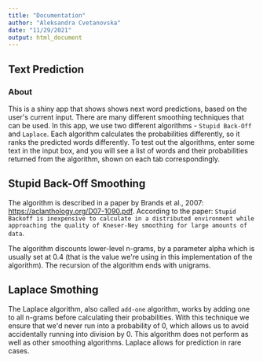 ```yaml
---
title: "Documentation"
author: "Aleksandra Cvetanovska"
date: "11/29/2021"
output: html_document
---
```




## Text Prediction

### About

This is a shiny app that shows shows next word predictions, based on the user's current input. There are many different smoothing techniques that can be used. In this app, we use two different algorithms - `Stupid Back-Off` and `Laplace`. Each algorithm calculates the probabilities differently, so it ranks the predicted words differently. To test out the algorithms, enter some text in the input box, and you will see a list of words and their probabilities returned from the algorithm, shown on each tab correspondingly.
 
## Stupid Back-Off Smoothing

The algorithm is described in a paper by Brands et al., 2007: https://aclanthology.org/D07-1090.pdf. 
According to the paper: `Stupid Backoff is inexpensive to calculate in a distributed environment while approaching the quality of Kneser-Ney smoothing for large amounts of data`.

The algorithm discounts lower-level n-grams, by a parameter alpha which is usually set at 0.4 (that is the value we're using in this implementation of the algorithm). The recursion of the algorithm ends with unigrams.

## Laplace Smothing

The Laplace algorithm, also called `add-one` algorithm, works by adding one to all n-grams before calculating their probabilities. With this technique we ensure that we'd never run into a probability of 0, which allows us to avoid accidentally running into division by 0. This algorithm does not perform as well as other smoothing algorithms. Laplace allows for prediction in rare cases.

